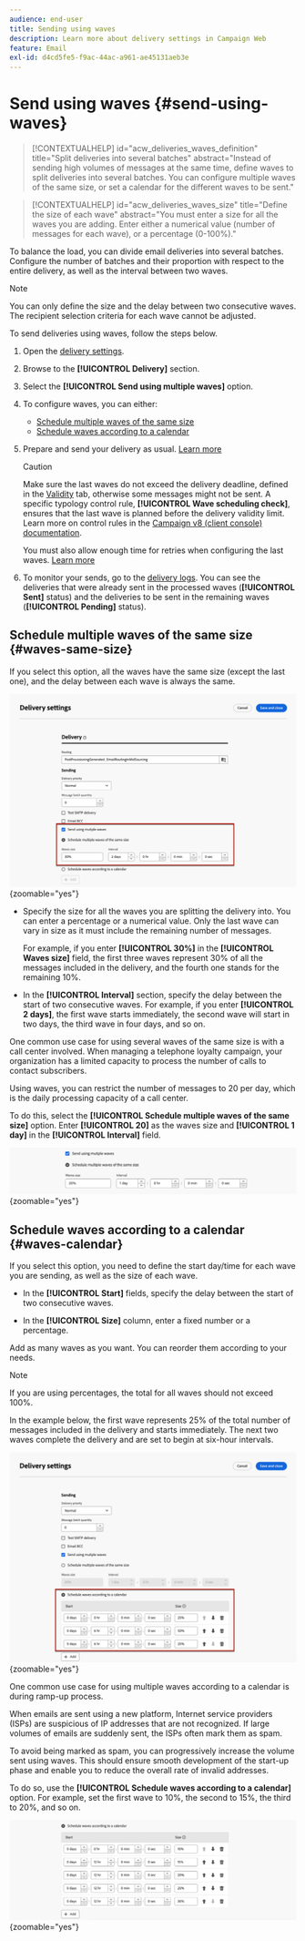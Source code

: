 ```yaml
---
audience: end-user
title: Sending using waves
description: Learn more about delivery settings in Campaign Web
feature: Email
exl-id: d4cd5fe5-f9ac-44ac-a961-ae45131aeb3e
---
```

# Send using waves {#send-using-waves}

>[!CONTEXTUALHELP]
>id="acw_deliveries_waves_definition"
>title="Split deliveries into several batches"
>abstract="Instead of sending high volumes of messages at the same time, define waves to split deliveries into several batches. You can configure multiple waves of the same size, or set a calendar for the different waves to be sent."

>[!CONTEXTUALHELP]
>id="acw_deliveries_waves_size"
>title="Define the size of each wave"
>abstract="You must enter a size for all the waves you are adding. Enter either a numerical value (number of messages for each wave), or a percentage (0-100%)."

To balance the load, you can divide email deliveries into several batches. Configure the number of batches and their proportion with respect to the entire delivery, as well as the interval between two waves.

>[!NOTE]
>
>You can only define the size and the delay between two consecutive waves. The recipient selection criteria for each wave cannot be adjusted.

To send deliveries using waves, follow the steps below.

1. Open the [delivery settings](delivery-settings.md#retries).

1. Browse to the **[!UICONTROL Delivery]** section.

1. Select the **[!UICONTROL Send using multiple waves]** option.

1. To configure waves, you can either:

    * [Schedule multiple waves of the same size](#waves-same-size)
    * [Schedule waves according to a calendar](#waves-calendar)

1. Prepare and send your delivery as usual. [Learn more](../msg/gs-deliveries.md)

    >[!CAUTION]
    >
    >Make sure the last waves do not exceed the delivery deadline, defined in the [Validity](delivery-settings.md#validity) tab, otherwise some messages might not be sent. A specific typology control rule, **[!UICONTROL Wave scheduling check]**, ensures that the last wave is planned before the delivery validity limit. Learn more on control rules in the [Campaign v8 (client console) documentation](https://experienceleague.adobe.com/docs/campaign/automation/campaign-optimization/control-rules.html).
    >
    >You must also allow enough time for retries when configuring the last waves. [Learn more](delivery-settings.md#retries)

1. To monitor your sends, go to the [delivery logs](../monitor/delivery-logs.md). You can see the deliveries that were already sent in the processed waves (**[!UICONTROL Sent]** status) and the deliveries to be sent in the remaining waves (**[!UICONTROL Pending]** status).

## Schedule multiple waves of the same size {#waves-same-size}
    
If you select this option, all the waves have the same size (except the last one), and the delay between each wave is always the same.

![](assets/waves-same-size.png){zoomable="yes"}

* Specify the size for all the waves you are splitting the delivery into. You can enter a percentage or a numerical value. Only the last wave can vary in size as it must include the remaining number of messages. 

  For example, if you enter **[!UICONTROL 30%]** in the **[!UICONTROL Waves size]** field, the first three waves represent 30% of all the messages included in the delivery, and the fourth one stands for the remaining 10%.

* In the **[!UICONTROL Interval]** section, specify the delay between the start of two consecutive waves. For example, if you enter **[!UICONTROL 2 days]**, the first wave starts immediately, the second wave will start in two days, the third wave in four days, and so on.

One common use case for using several waves of the same size is with a call center involved. When managing a telephone loyalty campaign, your organization has a limited capacity to process the number of calls to contact subscribers.

Using waves, you can restrict the number of messages to 20 per day, which is the daily processing capacity of a call center.

To do this, select the **[!UICONTROL Schedule multiple waves of the same size]** option. Enter **[!UICONTROL 20]** as the waves size and **[!UICONTROL 1 day]** in the **[!UICONTROL Interval]** field.

![](assets/waves-call-center.png){zoomable="yes"}

## Schedule waves according to a calendar {#waves-calendar}

If you select this option, you need to define the start day/time for each wave you are sending, as well as the size of each wave.

* In the **[!UICONTROL Start]** fields, specify the delay between the start of two consecutive waves.

* In the **[!UICONTROL Size]** column, enter a fixed number or a percentage.

Add as many waves as you want. You can reorder them according to your needs.

>[!NOTE]
>
>If you are using percentages, the total for all waves should not exceed 100%.

In the example below, the first wave represents 25% of the total number of messages included in the delivery and starts immediately. The next two waves complete the delivery and are set to begin at six-hour intervals.

![](assets/waves-calendar.png){zoomable="yes"}

One common use case for using multiple waves according to a calendar is during ramp-up process.

When emails are sent using a new platform, Internet service providers (ISPs) are suspicious of IP addresses that are not recognized. If large volumes of emails are suddenly sent, the ISPs often mark them as spam.

To avoid being marked as spam, you can progressively increase the volume sent using waves. This should ensure smooth development of the start-up phase and enable you to reduce the overall rate of invalid addresses.

To do so, use the **[!UICONTROL Schedule waves according to a calendar]** option. For example, set the first wave to 10%, the second to 15%, the third to 20%, and so on.

![](assets/waves-ramp-up.png){zoomable="yes"}
